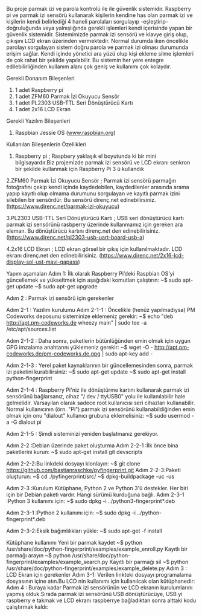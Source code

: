 Bu proje parmak izi ve parola kontrolü ile ile güvenlik sistemidir. Raspberry pi ve parmak izi sensörü kullanarak
kişilerin kendine has olan parmak izi ve kişilerin kendi belirlediği 4 haneli parolaları sorgulayıp -eşleştirip- doğruluğunda
veya yalnışlığında gerekli işlemleri kendi içerisinde yapan bir güvenlik sistemidir.
Sistemimizde parmak izi sensörü ve klavye giriş olup, çıkışını LCD ekran üzerinden vermektedir.
Normal durumda iken öncelikle parolayı sorgulayan sistem doğru parola ve parmak izi olması durumunda erişim sağlar.
Kendi içinde yönetici ara yüzü olup kişi ekleme silme işlemleri de çok rahat bir şekilde yapılabilir. 
Bu sistemin her yere entegre edilebilirliğinden kullanım alanı çok geniş ve kullanımı çok kolaydır.


Gerekli Donanım Bileşenleri
1. 1 adet Raspberry pi
2. 1 adet ZFM60 Parmak İzi Okuyucu Sensör
3. 1 adet PL2303 USB-TTL Seri Dönüştürücü Kartı
4. 1 adet 2x16 LCD Ekran


Gerekli Yazılım Bileşenleri
1. Raspbian Jessie OS (www.raspbian.org)


Kullanılan Bileşenlerin Özellikleri

1. Raspberry pi ; Raspbery yaklaşık el boyutunda ki bir mini bilgisayardır.Biz projemizde parmak izi sensörü ve 
LCD ekranı senkron bir şekilde kullanmak için Raspberry Pi 3 ü kullandık

2.ZFM60 Parmak İzi Okuyucu Sensör ; Parmak izi sensörü parmağın fotoğrafını çekip kendi içinde kaydedebilen, 
kaydedilenler arasında arama yapıp kayıtlı olup olmama durumunu sorgulayan ve kayıtlı parmak izini silebilen bir sensördür.
Bu sensörü direnç.net edinebilirsiniz. (https://www.direnc.net/parmak-izi-okuyucu)

3.PL2303 USB-TTL Seri Dönüştürücü Kartı ; USB seri dönüştürücü kartı parmak izi sensörünü rasbperry üzerinde kullanmamız için gereken
ara eleman. Bu dönüştürücü kartını direnç.net den edinebilirisiniz. (https://www.direnc.net/pl2303-usb-uart-board-usb-a)

4.2x16 LCD Ekran ; LCD ekran görsel bir çıkış için kullanılmaktadır. LCD ekranı direnç.net den edinebilirisiniz.
(https://www.direnc.net/2x16-lcd-display-sol-ust-mavi-qapass) 

Yapım aşamaları
Adım 1: İlk olarak Raspberry Pi’deki Raspbian OS’yi güncellemek ve yükseltmek için aşağıdaki komutları
çalıştırın:
~$ sudo apt-get update
~$ sudo apt-get upgrade

Adım 2 : Parmak izi sensörü için gerekenler

Adım 2-1 : Yazılım kurulumu
Adım 2-1-1 : Öncelikle (henüz yapılmadıysa) PM Codeworks deposunu sisteminize eklemeniz gerekir:
~$ echo "deb http://apt.pm-codeworks.de wheezy main" | sudo tee -a /etc/apt/sources.list

Adım 2-1-2 : Daha sonra, paketlerin bütünlüğünden emin olmak için uygun GPG imzalama anahtarını yüklemeniz gerekir:
~$ wget -O - http://apt.pm-codeworks.de/pm-codeworks.de.gpg | sudo apt-key add -

Adım 2-1-3 : Yerel paket kaynaklarının bir güncellemesinden sonra, parmak izi paketini kurabilirsiniz:
~$ sudo apt-get update
~$ sudo apt-get install python-fingerprint

Adım 2-1-4 : Raspberry Pi'niz ile dönüştürme kartını kullanarak parmak izi sensörünü bağlarsanız, 
cihaz "/ dev / ttyUSB0" yolu ile kullanılabilir hale gelmelidir. Varsayılan olarak sadece root kullanıcısı seri cihazları kullanabilir.
Normal kullanıcının (örn. "Pi") parmak izi sensörünü kullanabildiğinden emin olmak için onu "dialout" kullanıcı grubuna eklemelisiniz:
~$ sudo usermod -a -G dialout pi

Adım 2-1-5 : Şimdi sisteminizi yeniden başlatmanız gerekiyor.

Adım 2-2 :Debian üzerinde paket oluşturma
Adım 2-2-1 :İlk önce bina paketlerini kurun:
~$ sudo apt-get install git devscripts

Adım 2-2-2:Bu linkdeki dosyayı klonlayın:
~$ git clone https://github.com/bastianraschke/pyfingerprint.git
Adım 2-2-3:Paketi oluşturun:
~$ cd ./pyfingerprint/src/
~$ dpkg-buildpackage -uc -us
 

Adım 2-3 :Kurulum
Kütüphane, Python 2 ve Python 3'ü destekler. Her biri için bir Debian paketi vardır. Hangi sürümü kurduğuna bağlı.
Adım 2-3-1 :Python 3 kullanımı için:
~$ sudo dpkg -i ../python3-fingerprint*.deb

Adım 2-3-1 :Python 2 kullanımı için:
~$ sudo dpkg -i ../python-fingerprint*.deb

Adım 2-3-2:Eksik bağımlılıkları yükle:
~$ sudo apt-get -f install



Kütüphane kullanımı
Yeni bir parmak kaydet
~$ python /usr/share/doc/python-fingerprint/examples/example_enroll.py
Kayıtlı bir parmağı arayın
~$ python /usr/share/doc/python-fingerprint/examples/example_search.py
Kayıtlı bir parmağı sil
~$ python /usr/share/doc/python-fingerprint/examples/example_delete.py
Adım 3 : LCD Ekran için gerekenler
Adım 3-1: Verilen linkteki dosyayı programalama dosyasının içine atın.Bu LCD nin kullanımı için kullanılcak olan kütüphanedir:
Adım 4 : Buraya kadar Parmak izi sensörünün ve LCD ekranın kurulumlarını yapmış olduk.Sırada parmak izi sensörünü USB dönüştürücüye, 
USB yi raspberry e takmak ve LCD ekranı raspberrye bağladıktan sonra alttaki kodu çalıştırmak kaldı:
